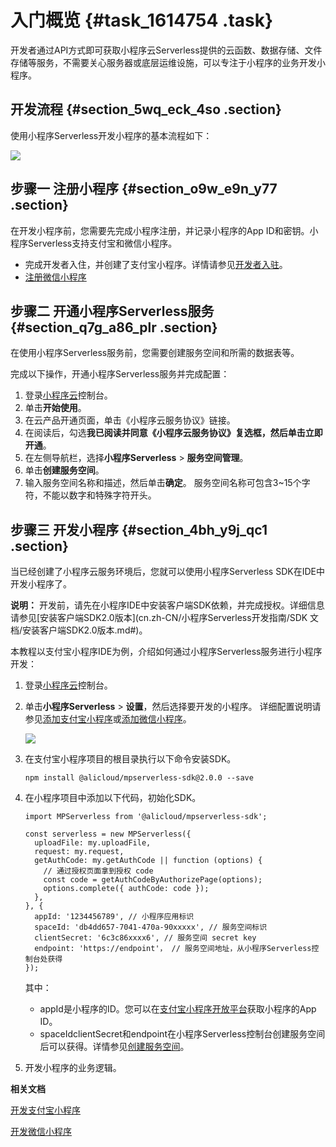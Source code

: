 # 入门概览 {#task_1614754 .task}

开发者通过API方式即可获取小程序云Serverless提供的云函数、数据存储、文件存储等服务，不需要关心服务器或底层运维设施，可以专注于小程序的业务开发小程序。

## 开发流程 {#section_5wq_eck_4so .section}

使用小程序Serverless开发小程序的基本流程如下：

![](http://static-aliyun-doc.oss-cn-hangzhou.aliyuncs.com/assets/img/1280328/156577212555193_zh-CN.png)

## 步骤一 注册小程序 {#section_o9w_e9n_y77 .section}

在开发小程序前，您需要先完成小程序注册，并记录小程序的App ID和密钥。小程序Serverless支持支付宝和微信小程序。

-   完成开发者入住，并创建了支付宝小程序。详情请参见[开发者入驻](https://docs.alipay.com/mini/introduce/create)。
-   [注册微信小程序](https://developers.weixin.qq.com/miniprogram/introduction/#%E5%BC%80%E5%8F%91%E5%89%8D%E5%87%86%E5%A4%87)

## 步骤二 开通小程序Serverless服务 {#section_q7g_a86_plr .section}

在使用小程序Serverless服务前，您需要创建服务空间和所需的数据表等。

完成以下操作，开通小程序Serverless服务并完成配置：

1.  登录[小程序云](https://mp.console.aliyun.com)控制台。
2.  单击**开始使用**。
3.  在云产品开通页面，单击《小程序云服务协议》链接。
4.  在阅读后，勾选**我已阅读并同意《小程序云服务协议》**复选框，然后单击**立即开通**。
5.  在左侧导航栏，选择**小程序Serverless** \> **服务空间管理**。
6.  单击**创建服务空间**。
7.  输入服务空间名称和描述，然后单击**确定**。 服务空间名称可包含3~15个字符，不能以数字和特殊字符开头。

## 步骤三 开发小程序 {#section_4bh_y9j_qc1 .section}

当已经创建了小程序云服务环境后，您就可以使用小程序Serverless SDK在IDE中开发小程序了。

**说明：** 开发前，请先在小程序IDE中安装客户端SDK依赖，并完成授权。详细信息请参见[安装客户端SDK2.0版本](cn.zh-CN/小程序Serverless开发指南/SDK 文档/安装客户端SDK2.0版本.md#)。

本教程以支付宝小程序IDE为例，介绍如何通过小程序Serverless服务进行小程序开发：

1.  登录[小程序云](https://mp.console.aliyun.com)控制台。
2.  单击**小程序Serverless** \> **设置**，然后选择要开发的小程序。 详细配置说明请参见[添加支付宝小程序](cn.zh-CN/小程序Serverless开发指南/设置小程序/添加支付宝小程序/添加支付宝小程序.md#)或[添加微信小程序](cn.zh-CN/小程序Serverless开发指南/设置小程序/添加微信小程序.md#)。

    ![](http://static-aliyun-doc.oss-cn-hangzhou.aliyuncs.com/assets/img/1280328/156577212654966_zh-CN.png)

3.  在支付宝小程序项目的根目录执行以下命令安装SDK。 

    ``` {#d10e34}
    npm install @alicloud/mpserverless-sdk@2.0.0 --save
    ```

4.  在小程序项目中添加以下代码，初始化SDK。 

    ``` {#d10e47}
    import MPServerless from '@alicloud/mpserverless-sdk';
    
    const serverless = new MPServerless({
      uploadFile: my.uploadFile,
      request: my.request, 
      getAuthCode: my.getAuthCode || function (options) {
        // 通过授权页面拿到授权 code
        const code = getAuthCodeByAuthorizePage(options);
        options.complete({ authCode: code });
      },
    }, {
      appId: '1234456789', // 小程序应用标识
      spaceId: 'db4dd657-7041-470a-90xxxxx', // 服务空间标识
      clientSecret: '6c3c86xxxx6', // 服务空间 secret key
      endpoint: 'https://endpoint'， // 服务空间地址，从小程序Serverless控制台处获得
    });
    ```

    其中：

    -   appId是小程序的ID。您可以在[支付宝小程序开放平台](https://openhome.alipay.com/mini/dev/list)获取小程序的App ID。
    -   spaceIdclientSecret和endpoint在小程序Serverless控制台创建服务空间后可以获得。详情参见[创建服务空间](cn.zh-CN/小程序Serverless开发指南/服务空间管理/创建服务空间.md#)。
5.  开发小程序的业务逻辑。

**相关文档**  


[开发支付宝小程序](cn.zh-CN/小程序Serverless开发指南/基础入门/开发支付宝小程序.md#)

[开发微信小程序](cn.zh-CN/小程序Serverless开发指南/基础入门/开发微信小程序.md#)

